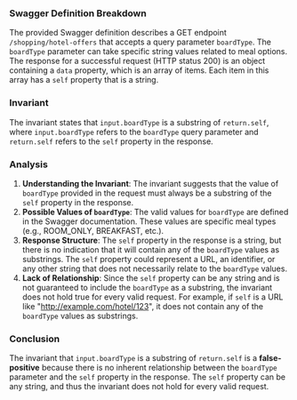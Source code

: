 ### Swagger Definition Breakdown
The provided Swagger definition describes a GET endpoint `/shopping/hotel-offers` that accepts a query parameter `boardType`. The `boardType` parameter can take specific string values related to meal options. The response for a successful request (HTTP status 200) is an object containing a `data` property, which is an array of items. Each item in this array has a `self` property that is a string.

### Invariant
The invariant states that `input.boardType` is a substring of `return.self`, where `input.boardType` refers to the `boardType` query parameter and `return.self` refers to the `self` property in the response.

### Analysis
1. **Understanding the Invariant**: The invariant suggests that the value of `boardType` provided in the request must always be a substring of the `self` property in the response.
2. **Possible Values of `boardType`**: The valid values for `boardType` are defined in the Swagger documentation. These values are specific meal types (e.g., ROOM_ONLY, BREAKFAST, etc.).
3. **Response Structure**: The `self` property in the response is a string, but there is no indication that it will contain any of the `boardType` values as substrings. The `self` property could represent a URL, an identifier, or any other string that does not necessarily relate to the `boardType` values.
4. **Lack of Relationship**: Since the `self` property can be any string and is not guaranteed to include the `boardType` as a substring, the invariant does not hold true for every valid request. For example, if `self` is a URL like "http://example.com/hotel/123", it does not contain any of the `boardType` values as substrings.

### Conclusion
The invariant that `input.boardType` is a substring of `return.self` is a **false-positive** because there is no inherent relationship between the `boardType` parameter and the `self` property in the response. The `self` property can be any string, and thus the invariant does not hold for every valid request.
